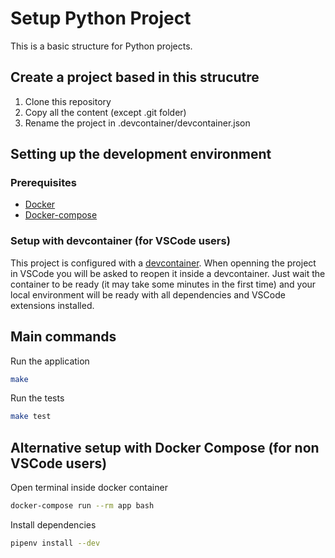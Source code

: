 # Setup Python Project

This is a basic structure for Python projects.

## Create a project based in this strucutre

1. Clone this repository
2. Copy all the content (except .git folder)
3. Rename the project in .devcontainer/devcontainer.json

## Setting up the development environment

### Prerequisites

- [Docker](https://docs.docker.com/engine/installation/)
- [Docker-compose](https://docs.docker.com/compose/install/)

### Setup with devcontainer (for VSCode users)

This project is configured with a [devcontainer](https://code.visualstudio.com/docs/remote/containers). When openning the project in VSCode you will be asked to reopen it inside a devcontainer. Just wait the container to be ready (it may take some minutes in the first time) and your local environment will be ready with all dependencies and VSCode extensions installed.

## Main commands

Run the application

```bash
make
```

Run the tests

```bash
make test
```

## Alternative setup with Docker Compose (for non VSCode users)

Open terminal inside docker container

```bash
docker-compose run --rm app bash
```

Install dependencies

```bash
pipenv install --dev
```
